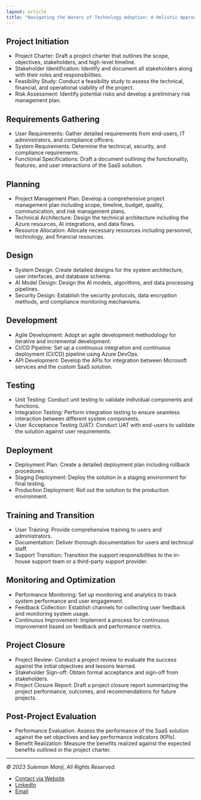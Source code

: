 ```yaml
---
layout: article
title: "Navigating the Waters of Technology Adoption: A Holistic Approach"
---
```


## Project Initiation

- Project Charter: Draft a project charter that outlines the scope, objectives, stakeholders, and high-level timeline.
- Stakeholder Identification: Identify and document all stakeholders along with their roles and responsibilities.
- Feasibility Study: Conduct a feasibility study to assess the technical, financial, and operational viability of the project.
- Risk Assessment: Identify potential risks and develop a preliminary risk management plan.

## Requirements Gathering

- User Requirements: Gather detailed requirements from end-users, IT administrators, and compliance officers.
- System Requirements: Determine the technical, security, and compliance requirements.
- Functional Specifications: Draft a document outlining the functionality, features, and user interactions of the SaaS solution.

## Planning

- Project Management Plan: Develop a comprehensive project management plan including scope, timeline, budget, quality, communication, and risk management plans.
- Technical Architecture: Design the technical architecture including the Azure resources, AI integrations, and data flows.
- Resource Allocation: Allocate necessary resources including personnel, technology, and financial resources.

## Design

- System Design: Create detailed designs for the system architecture, user interfaces, and database schema.
- AI Model Design: Design the AI models, algorithms, and data processing pipelines.
- Security Design: Establish the security protocols, data encryption methods, and compliance monitoring mechanisms.

## Development

- Agile Development: Adopt an agile development methodology for iterative and incremental development.
- CI/CD Pipeline: Set up a continuous integration and continuous deployment (CI/CD) pipeline using Azure DevOps.
- API Development: Develop the APIs for integration between Microsoft services and the custom SaaS solution.

## Testing

- Unit Testing: Conduct unit testing to validate individual components and functions.
- Integration Testing: Perform integration testing to ensure seamless interaction between different system components.
- User Acceptance Testing (UAT): Conduct UAT with end-users to validate the solution against user requirements.

## Deployment

- Deployment Plan: Create a detailed deployment plan including rollback procedures.
- Staging Deployment: Deploy the solution in a staging environment for final testing.
- Production Deployment: Roll out the solution to the production environment.

## Training and Transition

- User Training: Provide comprehensive training to users and administrators.
- Documentation: Deliver thorough documentation for users and technical staff.
- Support Transition: Transition the support responsibilities to the in-house support team or a third-party support provider.

## Monitoring and Optimization

- Performance Monitoring: Set up monitoring and analytics to track system performance and user engagement.
- Feedback Collection: Establish channels for collecting user feedback and monitoring system usage.
- Continuous Improvement: Implement a process for continuous improvement based on feedback and performance metrics.

## Project Closure

- Project Review: Conduct a project review to evaluate the success against the initial objectives and lessons learned.
- Stakeholder Sign-off: Obtain formal acceptance and sign-off from stakeholders.
- Project Closure Report: Draft a project closure report summarizing the project performance, outcomes, and recommendations for future projects.

## Post-Project Evaluation

- Performance Evaluation: Assess the performance of the SaaS solution against the set objectives and key performance indicators (KPIs).
- Benefit Realization: Measure the benefits realized against the expected benefits outlined in the project charter.

---
*© 2023 Suleman Manji, All Rights Reserved.*
- [Contact via Website](https://www.sulemanji.com)
- [LinkedIn](https://www.linkedin.com/in/sulemanmanji/)
- [Email](mailto:ssmanji89@gmail.com)
